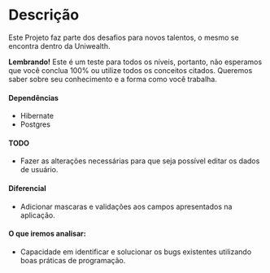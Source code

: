 # Descrição

Este Projeto faz parte dos desafios para novos talentos, o mesmo se encontra dentro da Uniwealth.

**Lembrando!** Este é um teste para todos os níveis, portanto, não esperamos que você conclua 100% ou utilize todos os conceitos citados. Queremos saber sobre seu conhecimento e a forma como você trabalha.

#### Dependências

- Hibernate
- Postgres

#### TODO

- Fazer as alterações necessárias para que seja possível editar os dados de usuário.

#### Diferencial

- Adicionar mascaras e validações aos campos apresentados na aplicação.

#### O que iremos analisar:

- Capacidade em identificar e solucionar os bugs existentes utilizando boas práticas de programação.
